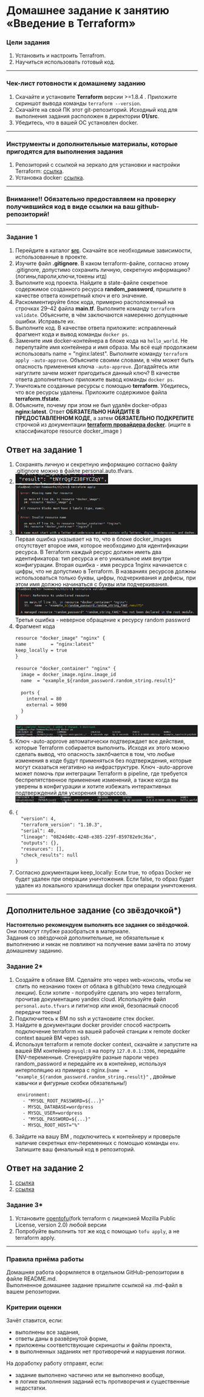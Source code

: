 # Домашнее задание к занятию «Введение в Terraform»

### Цели задания

1. Установить и настроить Terrafrom.
2. Научиться использовать готовый код.

------

### Чек-лист готовности к домашнему заданию

1. Скачайте и установите **Terraform** версии >=1.8.4 . Приложите скриншот вывода команды ```terraform --version```.
2. Скачайте на свой ПК этот git-репозиторий. Исходный код для выполнения задания расположен в директории **01/src**.
3. Убедитесь, что в вашей ОС установлен docker.

------

### Инструменты и дополнительные материалы, которые пригодятся для выполнения задания

1. Репозиторий с ссылкой на зеркало для установки и настройки Terraform: [ссылка](https://github.com/netology-code/devops-materials).
2. Установка docker: [ссылка](https://docs.docker.com/engine/install/ubuntu/). 
------
### Внимание!! Обязательно предоставляем на проверку получившийся код в виде ссылки на ваш github-репозиторий!
------

### Задание 1

1. Перейдите в каталог [**src**](https://github.com/netology-code/ter-homeworks/tree/main/01/src). Скачайте все необходимые зависимости, использованные в проекте. 
2. Изучите файл **.gitignore**. В каком terraform-файле, согласно этому .gitignore, допустимо сохранить личную, секретную информацию?(логины,пароли,ключи,токены итд)
3. Выполните код проекта. Найдите  в state-файле секретное содержимое созданного ресурса **random_password**, пришлите в качестве ответа конкретный ключ и его значение.
4. Раскомментируйте блок кода, примерно расположенный на строчках 29–42 файла **main.tf**.
Выполните команду ```terraform validate```. Объясните, в чём заключаются намеренно допущенные ошибки. Исправьте их.
5. Выполните код. В качестве ответа приложите: исправленный фрагмент кода и вывод команды ```docker ps```.
6. Замените имя docker-контейнера в блоке кода на ```hello_world```. Не перепутайте имя контейнера и имя образа. Мы всё ещё продолжаем использовать name = "nginx:latest". Выполните команду ```terraform apply -auto-approve```.
Объясните своими словами, в чём может быть опасность применения ключа  ```-auto-approve```. Догадайтесь или нагуглите зачем может пригодиться данный ключ? В качестве ответа дополнительно приложите вывод команды ```docker ps```.
8. Уничтожьте созданные ресурсы с помощью **terraform**. Убедитесь, что все ресурсы удалены. Приложите содержимое файла **terraform.tfstate**. 
9. Объясните, почему при этом не был удалён docker-образ **nginx:latest**. Ответ **ОБЯЗАТЕЛЬНО НАЙДИТЕ В ПРЕДОСТАВЛЕННОМ КОДЕ**, а затем **ОБЯЗАТЕЛЬНО ПОДКРЕПИТЕ** строчкой из документации [**terraform провайдера docker**](https://docs.comcloud.xyz/providers/kreuzwerker/docker/latest/docs).  (ищите в классификаторе resource docker_image )

## Ответ на задание 1

1. Сохранять личную и секретную информацию согласно файлу .gitignore можно в файле personal.auto.tfvars.
2.  ![alt text](https://github.com/VN351/ter_hw_01/raw/main/images/task-1-1.png)
3.  ![alt text](https://github.com/VN351/ter_hw_01/raw/main/images/task-1-2.png)
    Первая ошибка указывает на то, что в блоке docker_images отсутствует второе имя, которое необходимо для идентификации ресурса. В Terraform каждый ресурс должен иметь два идентификатора: тип ресурса и его уникальное имя внутри конфигурации.
    Вторая ошибка - имя ресурса 1nginx начинается с цифры, что не допустимо в Terraform. В названиях ресурсов должны использоваться только буквы, цифры, подчеркивания и дефисы, при этом имя должно начинаться с буквы или подчеркивания.
    ![alt text](https://github.com/VN351/ter_hw_01/raw/main/images/task-1-3.png)
    Третья ошибка - неверное обращение к ресурсу random password    
4.  Фрагмент кода
      ```
      resource "docker_image" "nginx" {
      name         = "nginx:latest"
      keep_locally = true
      }

      resource "docker_container" "nginx" {
        image = docker_image.nginx.image_id
        name  = "example_${random_password.random_string.result}"

        ports {
          internal = 80
          external = 9090
        }
      }
      ```
    ![alt text](https://github.com/VN351/ter_hw_01/raw/main/images/task-1-4.png)  
5.  Ключ -auto-approve автоматически подтверждает все действия, которые Terraform собирается выполнить. Исходя их этого можно сделать вывод, что опасность заклбчается в том, что любые изменения в коде будут применяться без подтверждения, которые могут сказаться негативно на инфраструктуре.
    Ключ -auto-approve может помочь при интеграции Terraform в pipeline, где требуется беспрепятственное применение изменений, а также когда вы уверены в конфигурации и хотите избежать интерактивных подтверждений для ускорения процессов.
    ![alt text](https://github.com/VN351/ter_hw_01/raw/main/images/task-1-5.png)
7.  ```
    {
      "version": 4,
      "terraform_version": "1.10.3",
      "serial": 40,
      "lineage": "0824d40c-4248-e385-229f-859782e9c36a",
      "outputs": {},
      "resources": [],
      "check_results": null
    }
    ```
8.  Согласно документации keep_locally: Если true, то образ Docker не будет удален при операции уничтожения. Если false, то образ будет удален из локального хранилища docker при операции уничтожения.
------

## Дополнительное задание (со звёздочкой*)

**Настоятельно рекомендуем выполнять все задания со звёздочкой.** Они помогут глубже разобраться в материале.   
Задания со звёздочкой дополнительные, не обязательные к выполнению и никак не повлияют на получение вами зачёта по этому домашнему заданию. 

### Задание 2*

1. Создайте в облаке ВМ. Сделайте это через web-консоль, чтобы не слить по незнанию токен от облака в github(это тема следующей лекции). Если хотите - попробуйте сделать это через terraform, прочитав документацию yandex cloud. Используйте файл ```personal.auto.tfvars``` и гитигнор или иной, безопасный способ передачи токена!
2. Подключитесь к ВМ по ssh и установите стек docker.
3. Найдите в документации docker provider способ настроить подключение terraform на вашей рабочей станции к remote docker context вашей ВМ через ssh.
4. Используя terraform и  remote docker context, скачайте и запустите на вашей ВМ контейнер ```mysql:8``` на порту ```127.0.0.1:3306```, передайте ENV-переменные. Сгенерируйте разные пароли через random_password и передайте их в контейнер, используя интерполяцию из примера с nginx.(```name  = "example_${random_password.random_string.result}"```  , двойные кавычки и фигурные скобки обязательны!) 
```
    environment:
      - "MYSQL_ROOT_PASSWORD=${...}"
      - MYSQL_DATABASE=wordpress
      - MYSQL_USER=wordpress
      - "MYSQL_PASSWORD=${...}"
      - MYSQL_ROOT_HOST="%"
```

6. Зайдите на вашу ВМ , подключитесь к контейнеру и проверьте наличие секретных env-переменных с помощью команды ```env```. Запишите ваш финальный код в репозиторий.

## Ответ на задание 2
1.  [ссылка](https://github.com/VN351/vm-sql-tf/create-vm)
2.  [ссылка](https://github.com/VN351/vm-sql-tf/deploy-mysql)
### Задание 3*
1. Установите [opentofu](https://opentofu.org/)(fork terraform с лицензией Mozilla Public License, version 2.0) любой версии
2. Попробуйте выполнить тот же код с помощью ```tofu apply```, а не terraform apply.
------

### Правила приёма работы

Домашняя работа оформляется в отдельном GitHub-репозитории в файле README.md.   
Выполненное домашнее задание пришлите ссылкой на .md-файл в вашем репозитории.

### Критерии оценки

Зачёт ставится, если:

* выполнены все задания,
* ответы даны в развёрнутой форме,
* приложены соответствующие скриншоты и файлы проекта,
* в выполненных заданиях нет противоречий и нарушения логики.

На доработку работу отправят, если:

* задание выполнено частично или не выполнено вообще,
* в логике выполнения заданий есть противоречия и существенные недостатки. 

